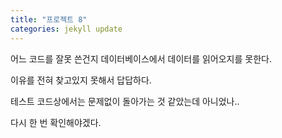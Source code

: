 ```yaml
---
title: "프로젝트 8"
categories: jekyll update
---
```


어느 코드를 잘못 쓴건지 데이터베이스에서 데이터를 읽어오지를 못한다.

이유를 전혀 찾고있지 못해서 답답하다.

테스트 코드상에서는 문제없이 돌아가는 것 같았는데 아니었나..

다시 한 번 확인해야겠다.
